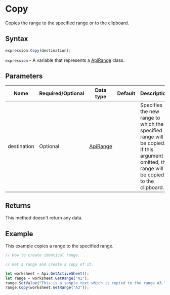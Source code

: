 # Copy

Copies the range to the specified range or to the clipboard.

## Syntax

```javascript
expression.Copy(destination);
```

`expression` - A variable that represents a [ApiRange](../ApiRange.md) class.

## Parameters

| **Name** | **Required/Optional** | **Data type** | **Default** | **Description** |
| ------------- | ------------- | ------------- | ------------- | ------------- |
| destination | Optional | [ApiRange](../../ApiRange/ApiRange.md) |  | Specifies the new range to which the specified range will be copied. If this argument is omitted, the range will be copied to the clipboard. |

## Returns

This method doesn't return any data.

## Example

This example copies a range to the specified range.

```javascript editor-xlsx
// How to create identical range.

// Get a range and create a copy of it.

let worksheet = Api.GetActiveSheet();
let range = worksheet.GetRange("A1");
range.SetValue("This is a sample text which is copied to the range A3.");
range.Copy(worksheet.GetRange("A3"));
```
